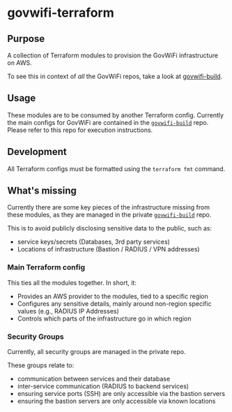 # govwifi-terraform

## Purpose

A collection of Terraform modules to provision the GovWiFi infrastructure on AWS.

To see this in context of _all_ the GovWiFi repos, take a look at [govwifi-build][govwifi-build].

## Usage

These modules are to be consumed by another Terraform config.
Currently the main configs for GovWiFi are contained in the [`govwifi-build`][govwifi-build] repo.
Please refer to this repo for execution instructions.

## Development

All Terraform configs must be formatted using the `terraform fmt` command.

## What's missing

Currently there are some key pieces of the infrastructure missing from these modules, as they
are managed in the private [`govwifi-build`][govwifi-build] repo.

This is to avoid publicly disclosing sensitive data to the public, such as:

 - service keys/secrets (Databases, 3rd party services)
 - Locations of infrastructure (Bastion / RADIUS / VPN addresses)

### Main Terraform config

This ties all the modules together. In short, it:

- Provides an AWS provider to the modules, tied to a specific region
- Configures any sensitive details, mainly around non-region specific values (e.g., RADIUS IP Addresses)
- Controls which parts of the infrastructure go in which region

### Security Groups

Currently, all security groups are managed in the private repo.

These groups relate to:

- communication between services and their database
- inter-service communication (RADIUS to backend services)
- ensuring service ports (SSH) are only accessible via the bastion servers
- ensuring the bastion servers are only accessible via known locations

[govwifi-build]: https://github.com/alphagov/govwifi-build
